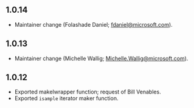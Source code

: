 ## 1.0.14

- Maintainer change (Folashade Daniel; fdaniel@microsoft.com).

## 1.0.13

- Maintainer change (Michelle Wallig; Michelle.Wallig@microsoft.com).

## 1.0.12

- Exported makeIwrapper function; request of Bill Venables.
- Exported `isample` iterator maker function.
